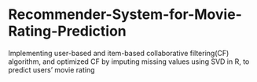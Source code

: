# Recommender-System-for-Movie-Rating-Prediction
Implementing user-based and item-based collaborative filtering(CF) algorithm, and optimized CF by imputing missing values using SVD in R, to predict users’ movie rating
